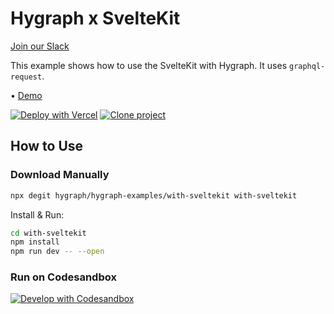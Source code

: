 # Hygraph x SvelteKit

[Join our Slack](https://slack.hygraph.com)

This example shows how to use the SvelteKit with Hygraph. It uses `graphql-request`.

• [Demo](https://hygraph-with-sveltekit.vercel.app/)

[![Deploy with Vercel](https://vercel.com/button)](https://vercel.com/import/project?template=https://github.com/hygraph/hygraph-examples/tree/master/with-sveltekit) [![Clone project](https://hygraph.com/button)](https://app.hygraph.com/clone/0ff23f7a41ce4da69a366ab299cc24d8)

## How to Use

### Download Manually

```bash
npx degit hygraph/hygraph-examples/with-sveltekit with-sveltekit
```

Install & Run:

```bash
cd with-sveltekit
npm install
npm run dev -- --open
```

### Run on Codesandbox

[![Develop with Codesandbox](https://codesandbox.io/static/img/play-codesandbox.svg)](https://codesandbox.io/s/github/hygraph/hygraph-examples/tree/master/with-sveltekit)
